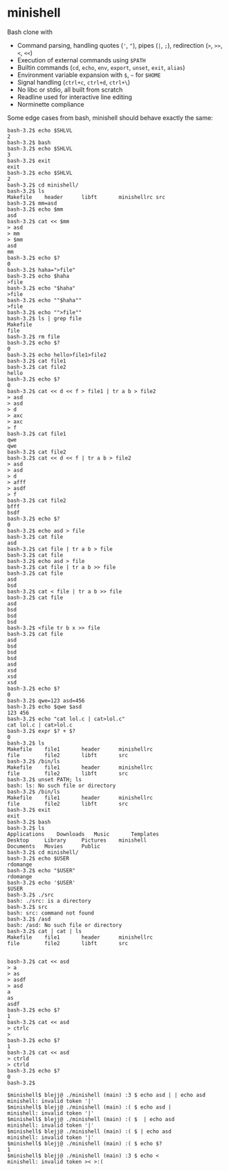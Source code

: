 # minishell

Bash clone with
- Command parsing, handling quotes (`'`, `"`), pipes (`|`, `;`), redirection (`>`, `>>`, `<`, `<<`)
- Execution of external commands using `$PATH`
- Builtin commands (`cd`, `echo`, `env`, `export`, `unset`, `exit`, `alias`)
- Environment variable expansion with `$`, `~` for `$HOME`
- Signal handling (`ctrl+c`, `ctrl+d`, `ctrl+\`)
- No libc or stdio, all built from scratch
- Readline used for interactive line editing
- Norminette compliance

Some edge cases from bash, minishell should behave exactly the same:  

```
bash-3.2$ echo $SHLVL
2
bash-3.2$ bash
bash-3.2$ echo $SHLVL
3
bash-3.2$ exit
exit
bash-3.2$ echo $SHLVL
2
bash-3.2$ cd minishell/
bash-3.2$ ls
Makefile	header		libft		minishellrc	src
bash-3.2$ mm=asd
bash-3.2$ echo $mm
asd
bash-3.2$ cat << $mm
> asd
> mm
> $mm
asd
mm
bash-3.2$ echo $?
0
bash-3.2$ haha=">file"
bash-3.2$ echo $haha
>file
bash-3.2$ echo "$haha"
>file
bash-3.2$ echo ""$haha""
>file
bash-3.2$ echo "">file""
bash-3.2$ ls | grep file
Makefile
file
bash-3.2$ rm file
bash-3.2$ echo $?
0
bash-3.2$ echo hello>file1>file2
bash-3.2$ cat file1
bash-3.2$ cat file2
hello
bash-3.2$ echo $?
0
bash-3.2$ cat << d << f > file1 | tr a b > file2
> asd
> asd
> d
> axc
> axc
> f
bash-3.2$ cat file1
qwe
qwe
bash-3.2$ cat file2
bash-3.2$ cat << d << f | tr a b > file2
> asd
> asd
> d
> afff
> asdf
> f
bash-3.2$ cat file2
bfff
bsdf
bash-3.2$ echo $?
0
bash-3.2$ echo asd > file
bash-3.2$ cat file
asd
bash-3.2$ cat file | tr a b > file
bash-3.2$ cat file
bash-3.2$ echo asd > file
bash-3.2$ cat file | tr a b >> file
bash-3.2$ cat file
asd
bsd
bash-3.2$ cat < file | tr a b >> file
bash-3.2$ cat file
asd
bsd
bsd
bsd
bash-3.2$ <file tr b x >> file
bash-3.2$ cat file
asd
bsd
bsd
bsd
asd
xsd
xsd
xsd
bash-3.2$ echo $?
0
bash-3.2$ qwe=123 asd=456
bash-3.2$ echo $qwe $asd
123 456
bash-3.2$ echo "cat lol.c | cat>lol.c"
cat lol.c | cat>lol.c
bash-3.2$ expr $? + $?
0
bash-3.2$ ls
Makefile	file1		header		minishellrc
file		file2		libft		src
bash-3.2$ /bin/ls
Makefile	file1		header		minishellrc
file		file2		libft		src
bash-3.2$ unset PATH; ls
bash: ls: No such file or directory
bash-3.2$ /bin/ls
Makefile	file1		header		minishellrc
file		file2		libft		src
bash-3.2$ exit
exit
bash-3.2$ bash
bash-3.2$ ls
Applications	Downloads	Music		Templates
Desktop		Library		Pictures	minishell
Documents	Movies		Public
bash-3.2$ cd minishell/
bash-3.2$ echo $USER
rdomange
bash-3.2$ echo "$USER"
rdomange
bash-3.2$ echo '$USER'
$USER
bash-3.2$ ./src
bash: ./src: is a directory
bash-3.2$ src
bash: src: command not found
bash-3.2$ /asd
bash: /asd: No such file or directory
bash-3.2$ cat | cat | ls
Makefile	file1		header		minishellrc
file		file2		libft		src


bash-3.2$ cat << asd
> a
> as
> asdf
> asd
a
as
asdf
bash-3.2$ echo $?
1
bash-3.2$ cat << asd
> ctrlc
> 
bash-3.2$ echo $?
1
bash-3.2$ cat << asd
> ctrld
> ctrld
bash-3.2$ echo $?
0
bash-3.2$ 
```

```
$minishell$ blejj@ ./minishell (main) :3 $ echo asd | | echo asd
minishell: invalid token '|'
$minishell$ blejj@ ./minishell (main) :( $ echo asd | 
minishell: invalid token '|'
$minishell$ blejj@ ./minishell (main) :( $  | echo asd
minishell: invalid token '|'
$minishell$ blejj@ ./minishell (main) :( $ | echo asd
minishell: invalid token '|'
$minishell$ blejj@ ./minishell (main) :( $ echo $?
1
$minishell$ blejj@ ./minishell (main) :3 $ echo <
minishell: invalid token >< >:(
```
